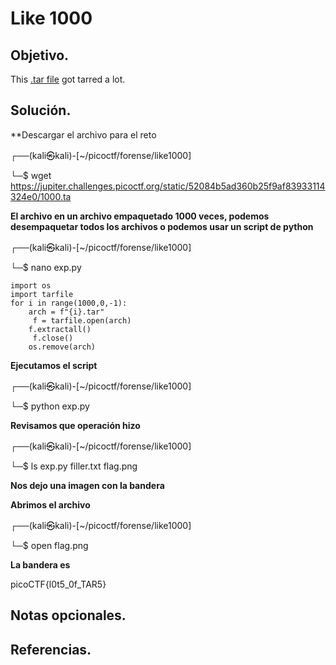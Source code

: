 

# Like 1000

## Objetivo.

This [.tar file](https://jupiter.challenges.picoctf.org/static/52084b5ad360b25f9af83933114324e0/1000.tar) got tarred a lot.

## Solución.

**Descargar el archivo para el reto

┌──(kali㉿kali)-[~/picoctf/forense/like1000]

└─$ wget https://jupiter.challenges.picoctf.org/static/52084b5ad360b25f9af83933114324e0/1000.ta

**El archivo en un archivo empaquetado 1000 veces, podemos desempaquetar todos los archivos o podemos usar un script de python**

┌──(kali㉿kali)-[~/picoctf/forense/like1000]

└─$ nano exp.py

	import os
	import tarfile
	for i in range(1000,0,-1):
		arch = f"{i}.tar"  
         f = tarfile.open(arch)
		f.extractall()
         f.close()
		os.remove(arch)

**Ejecutamos el script**

┌──(kali㉿kali)-[~/picoctf/forense/like1000]

└─$ python exp.py

**Revisamos que operación hizo**

┌──(kali㉿kali)-[~/picoctf/forense/like1000]

└─$ ls
exp.py  filler.txt  flag.png


**Nos dejo una imagen con la bandera**

**Abrimos el archivo**

┌──(kali㉿kali)-[~/picoctf/forense/like1000]

└─$ open flag.png 

**La bandera es**

picoCTF{l0t5_0f_TAR5}

## Notas opcionales.

## Referencias.